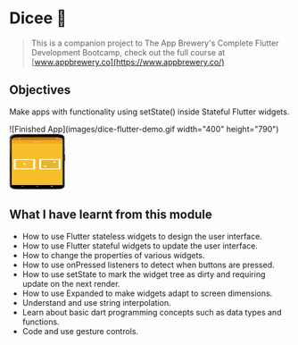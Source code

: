 
# Dicee 🎲

>This is a companion project to The App Brewery's Complete Flutter Development Bootcamp, check out the full course at [www.appbrewery.co](https://www.appbrewery.co/)

## Objectives

Make apps with functionality using setState() inside Stateful Flutter widgets.

![Finished App](images/dice-flutter-demo.gif width="400" height="790")
<img src="images/dice-flutter-demo.gif" width="100" height="100">

## What I have learnt from this module

- How to use Flutter stateless widgets to design the user interface.
- How to use Flutter stateful widgets to update the user interface.
- How to change the properties of various widgets.
- How to use onPressed listeners to detect when buttons are pressed.
- How to use setState to mark the widget tree as dirty and requiring update on the next render.
- How to use Expanded to make widgets adapt to screen dimensions.
- Understand and use string interpolation.
- Learn about basic dart programming concepts such as data types and functions.
- Code and use gesture controls.

